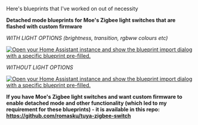 Here's blueprints that I've worked on out of necessity


**Detached mode blueprints for Moe's Zigbee light switches that are flashed with custom firmware**


*WITH LIGHT OPTIONS (brightness, transition, rgbww colours etc)*

[![Open your Home Assistant instance and show the blueprint import dialog with a specific blueprint pre-filled.](https://my.home-assistant.io/badges/blueprint_import.svg)](https://my.home-assistant.io/redirect/blueprint_import/?blueprint_url=https%3A%2F%2Fgithub.com%2Fjzxandy%2FHA-Blueprints%2Fblob%2Fmain%2Fflashed_moes_multi_button_with_light_options.yaml)


*WITHOUT LIGHT OPTIONS*

<a href="https://my.home-assistant.io/redirect/blueprint_import/?blueprint_url=https%3A%2F%2Fgithub.com%2Fjzxandy%2FHA-Blueprints%2Fblob%2Fmain%2Fflashed_moes_multi_button_no_light_options.yaml" target="_blank" rel="noreferrer noopener"><img src="https://my.home-assistant.io/badges/blueprint_import.svg" alt="Open your Home Assistant instance and show the blueprint import dialog with a specific blueprint pre-filled." /></a>

**If you have Moe's Zigbee light switches and want custom firmware to enable detached mode and other functionality (which led to my requirement for these blueprints) - it is available in this repo: https://github.com/romasku/tuya-zigbee-switch**

